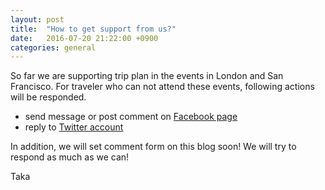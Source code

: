 ```yaml
---
layout: post
title:  "How to get support from us?"
date:   2016-07-20 21:22:00 +0900
categories: general
---
```


So far we are supporting trip plan in the events in London and San Francisco.
For traveler who can not attend these events, following actions will be responded.

- send message or post comment on <a href="https://www.facebook.com/tjconcierge" target="blank">Facebook page</a>
- reply to <a href="https://www.twitter.com/tjconcierge" target="blank">Twitter account</a>

In addition, we will set comment form on this blog soon!
We will try to respond as much as we can!

Taka

